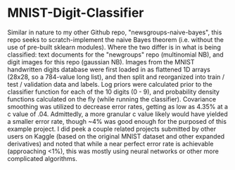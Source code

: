 # MNIST-Digit-Classifier

Similar in nature to my other Github repo, "newsgroups-naive-bayes", this repo seeks to scratch-implement the naive Bayes theorem (i.e. without the use of pre-built sklearn modules). Where the two differ is in what is being classified: text documents for the "newgroups" repo (multinomial NB), and digit images for this repo (gaussian NB). Images from the MNIST handwritten digits database were first loaded in as flattened 1D arrays (28x28, so a 784-value long list), and then split and reorganized into train / test / validation data and labels. Log priors were calculated prior to the classifier function for each of the 10 digits (0 - 9), and probability density functions calculated on the fly (while running the classifier). Covariance smoothing was utilized to decrease error rates, getting as low as 4.35% at a c value of .04. Admittedly, a more granular c value likely would have yielded a smaller error rate, though ~4% was good enough for the purposed of this example project. I did peek a couple related projects submitted by other users on Kaggle (based on the original MNIST dataset and other expanded derivatives) and noted that while a near perfect error rate is achievable (approaching <1%), this was mostly using neural networks or other more complicated algorithms.
